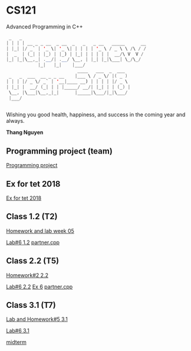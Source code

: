 # CS121
Advanced Programming in C++
```java
 _   _                                               
| | | | __ _ _ __  _ __  _   _   _ __   _____      __
| |_| |/ _` | '_ \| '_ \| | | | | '_ \ / _ \ \ /\ / /
|  _  | (_| | |_) | |_) | |_| | | | | |  __/\ V  V / 
|_| |_|\__,_| .__/| .__/ \__, | |_| |_|\___| \_/\_/  
            |_|   |_|    |___/                       
                           ____   ___  _  ___  
 _   _  ___  __ _ _ __    |___ \ / _ \/ |( _ ) 
| | | |/ _ \/ _` | '__|____ __) | | | | |/ _ \ 
| |_| |  __/ (_| | | |_____/ __/| |_| | | (_) |
 \__, |\___|\__,_|_|      |_____|\___/|_|\___/ 
 |___/                                        
                                                     
```
Wishing you good health, happiness, and success in the coming year and always.

**Thang Nguyen**

## Programming project (team)
[Programming project](https://classroom.github.com/a/U3ZmxIOn)

## Ex for tet 2018
[Ex for tet 2018](https://classroom.github.com/a/mYxZBVVw)

## Class 1.2 (T2)
[Homework and lab week 05](https://classroom.github.com/a/9e6T7bUS)

[Lab#6 1.2](https://classroom.github.com/a/VSdIj9jt)
[partner.cpp](https://github.com/CSTLU/CS121/blob/master/Codes/partner.cpp)
## Class 2.2 (T5)
[Homework#2 2.2](https://classroom.github.com/a/ikvsDsIf)

[Lab#6 2.2](https://classroom.github.com/a/g95K7y3R)
[Ex 6](https://cstlu.github.io/CS121/Homeworks/arrayex.png)
[partner.cpp](https://github.com/CSTLU/CS121/blob/master/Codes/partner.cpp)
## Class 3.1 (T7)
[Lab and Homework#5 3.1](https://classroom.github.com/a/FtLCP6AB)

[Lab#6 3.1](https://classroom.github.com/a/Oo5NGncZ)

[midterm](https://classroom.github.com/a/HgAvAgP0)
